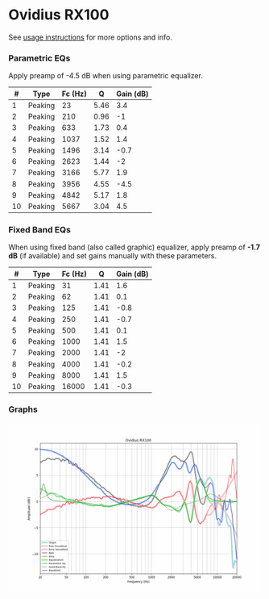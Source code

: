 # Ovidius RX100
See [usage instructions](https://github.com/jaakkopasanen/AutoEq#usage) for more options and info.

### Parametric EQs
Apply preamp of -4.5 dB when using parametric equalizer.

|   # | Type    |   Fc (Hz) |    Q |   Gain (dB) |
|-----|---------|-----------|------|-------------|
|   1 | Peaking |        23 | 5.46 |         3.4 |
|   2 | Peaking |       210 | 0.96 |        -1   |
|   3 | Peaking |       633 | 1.73 |         0.4 |
|   4 | Peaking |      1037 | 1.52 |         1.4 |
|   5 | Peaking |      1496 | 3.14 |        -0.7 |
|   6 | Peaking |      2623 | 1.44 |        -2   |
|   7 | Peaking |      3166 | 5.77 |         1.9 |
|   8 | Peaking |      3956 | 4.55 |        -4.5 |
|   9 | Peaking |      4842 | 5.17 |         1.8 |
|  10 | Peaking |      5667 | 3.04 |         4.5 |

### Fixed Band EQs
When using fixed band (also called graphic) equalizer, apply preamp of **-1.7 dB** (if available) and set gains manually with these parameters.

|   # | Type    |   Fc (Hz) |    Q |   Gain (dB) |
|-----|---------|-----------|------|-------------|
|   1 | Peaking |        31 | 1.41 |         1.6 |
|   2 | Peaking |        62 | 1.41 |         0.1 |
|   3 | Peaking |       125 | 1.41 |        -0.8 |
|   4 | Peaking |       250 | 1.41 |        -0.7 |
|   5 | Peaking |       500 | 1.41 |         0.1 |
|   6 | Peaking |      1000 | 1.41 |         1.5 |
|   7 | Peaking |      2000 | 1.41 |        -2   |
|   8 | Peaking |      4000 | 1.41 |        -0.2 |
|   9 | Peaking |      8000 | 1.41 |         1.5 |
|  10 | Peaking |     16000 | 1.41 |        -0.3 |

### Graphs
![](./Ovidius%20RX100.png)
